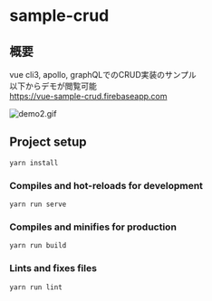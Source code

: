 # sample-crud

## 概要
vue cli3, apollo, graphQLでのCRUD実装のサンプル  
以下からデモが閲覧可能  
https://vue-sample-crud.firebaseapp.com  

![demo2.gif](../sample-crud/src/assets/demo2.gif)



## Project setup
```
yarn install
```

### Compiles and hot-reloads for development
```
yarn run serve
```

### Compiles and minifies for production
```
yarn run build
```

### Lints and fixes files
```
yarn run lint
```


